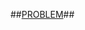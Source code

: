 ##[PROBLEM](https://leetcode.com/problems/water-bottles/description/?envType=daily-question&envId=2025-10-01)##
